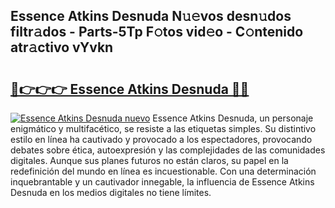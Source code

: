 ## Essence Atkins Desnuda N𝚞𝚎vos desn𝚞dos filtr𝚊dos - Parts-5Tp F𝚘tos vid𝚎o - C𝚘ntenido atr𝚊ctivo vYvkn

# <h2><a href="http://mb8n3w.tromn.icu/?c=Essence+Atkins+Desnuda">🔗👉👉👉 Essence Atkins Desnuda 🔗🔗</a></h2>

[![Essence Atkins Desnuda nuevo](https://i.imgur.com/pEAQMta.gif)](http://mb8n3w.tromn.icu/?c=Essence+Atkins+Desnuda)
Essence Atkins Desnuda, un personaje enigmático y multifacético, se resiste a las etiquetas simples. Su distintivo estilo en línea ha cautivado y provocado a los espectadores, provocando debates sobre ética, autoexpresión y las complejidades de las comunidades digitales. Aunque sus planes futuros no están claros, su papel en la redefinición del mundo en línea es incuestionable. Con una determinación inquebrantable y un cautivador innegable, la influencia de Essence Atkins Desnuda en los medios digitales no tiene límites.
